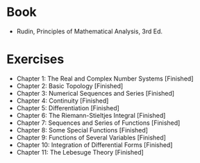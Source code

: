 # Book
- Rudin, Principles of Mathematical Analysis, 3rd Ed.

# Exercises
- Chapter 1: The Real and Complex Number Systems [Finished]
- Chapter 2: Basic Topology [Finished]
- Chapter 3: Numerical Sequences and Series [Finished]
- Chapter 4: Continuity [Finished]
- Chapter 5: Differentiation [Finished]
- Chapter 6: The Riemann-Stieltjes Integral [Finished]
- Chapter 7: Sequences and Series of Functions [Finished]
- Chapter 8: Some Special Functions [Finished]
- Chapter 9: Functions of Several Variables [Finished]
- Chapter 10: Integration of Differential Forms [Finished]
- Chapter 11: The Lebesuge Theory [Finished]
